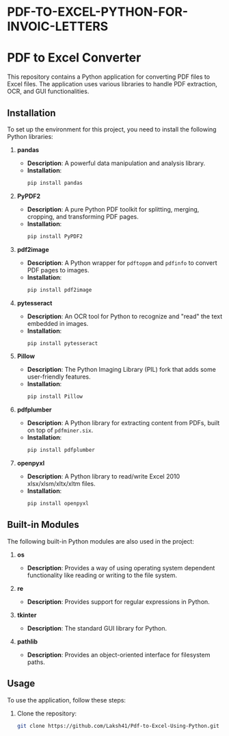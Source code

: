 # PDF-TO-EXCEL-PYTHON-FOR-INVOIC-LETTERS

 # PDF to Excel Converter

This repository contains a Python application for converting PDF files to Excel files. The application uses various libraries to handle PDF extraction, OCR, and GUI functionalities.

## Installation

To set up the environment for this project, you need to install the following Python libraries:

1. **pandas**
   - **Description**: A powerful data manipulation and analysis library.
   - **Installation**:
     ```sh
     pip install pandas
     ```

2. **PyPDF2**
   - **Description**: A pure Python PDF toolkit for splitting, merging, cropping, and transforming PDF pages.
   - **Installation**:
     ```sh
     pip install PyPDF2
     ```

3. **pdf2image**
   - **Description**: A Python wrapper for `pdftoppm` and `pdfinfo` to convert PDF pages to images.
   - **Installation**:
     ```sh
     pip install pdf2image
     ```

4. **pytesseract**
   - **Description**: An OCR tool for Python to recognize and "read" the text embedded in images.
   - **Installation**:
     ```sh
     pip install pytesseract
     ```

5. **Pillow**
   - **Description**: The Python Imaging Library (PIL) fork that adds some user-friendly features.
   - **Installation**:
     ```sh
     pip install Pillow
     ```

6. **pdfplumber**
   - **Description**: A Python library for extracting content from PDFs, built on top of `pdfminer.six`.
   - **Installation**:
     ```sh
     pip install pdfplumber
     ```

7. **openpyxl**
   - **Description**: A Python library to read/write Excel 2010 xlsx/xlsm/xltx/xltm files.
   - **Installation**:
     ```sh
     pip install openpyxl
     ```

## Built-in Modules

The following built-in Python modules are also used in the project:

1. **os**
   - **Description**: Provides a way of using operating system dependent functionality like reading or writing to the file system.

2. **re**
   - **Description**: Provides support for regular expressions in Python.

3. **tkinter**
   - **Description**: The standard GUI library for Python.

4. **pathlib**
   - **Description**: Provides an object-oriented interface for filesystem paths.

## Usage

To use the application, follow these steps:

1. Clone the repository:
   ```sh
   git clone https://github.com/Laksh41/Pdf-to-Excel-Using-Python.git
